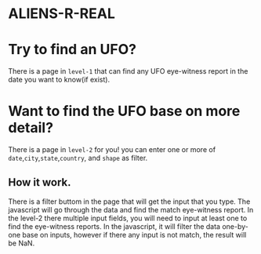 # ALIENS-R-REAL
# Try to find an UFO?
There is a page in `level-1` that can find any UFO eye-witness report in the date you want to know(if exist).
# Want to find the UFO base on more detail?
There is a page in `level-2` for you! you can enter one or more of `date`,`city`,`state`,`country`, and `shape` as filter.
## How it work.
There is a filter buttom in the page that will get the input that you type. The javascript will go through the data and find the match eye-witness report. In the level-2 there multiple input fields, you will need to input at least one to find the eye-witness reports. In the javascript, it will filter the data one-by-one base on inputs, however if there any input is not match, the result will be NaN. 

